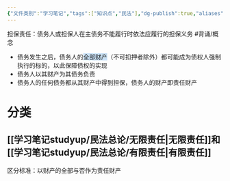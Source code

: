 ```yaml
---
{"文件类别":"学习笔记","tags":["知识点","民法"],"dg-publish":true,"aliases":["一般担保"],"permalink":"/学习笔记studyup/民法总论/担保责任/","dgPassFrontmatter":true,"created":"2024-10-24T08:58:12.994+08:00","updated":"2024-11-01T14:20:43.112+08:00"}
---
```


担保责任：债务人或担保人在主债务不能履行时依法应履行的担保义务 #背诵/概念 
- 债务发生之后，债务人的<span style="background:rgba(160, 204, 246, 0.55)">全部财产</span>（不可扣押者除外）都可能成为债权人强制执行的标的，以此保障债权的实现
- 债务人以其财产为其债务负责
- 债务人的任何债务都从其财产中得到担保，债务人的财产即责任财产
# 分类
## [[学习笔记studyup/民法总论/无限责任\|无限责任]]和[[学习笔记studyup/民法总论/有限责任\|有限责任]]
区分标准：以财产的全部与否作为责任财产